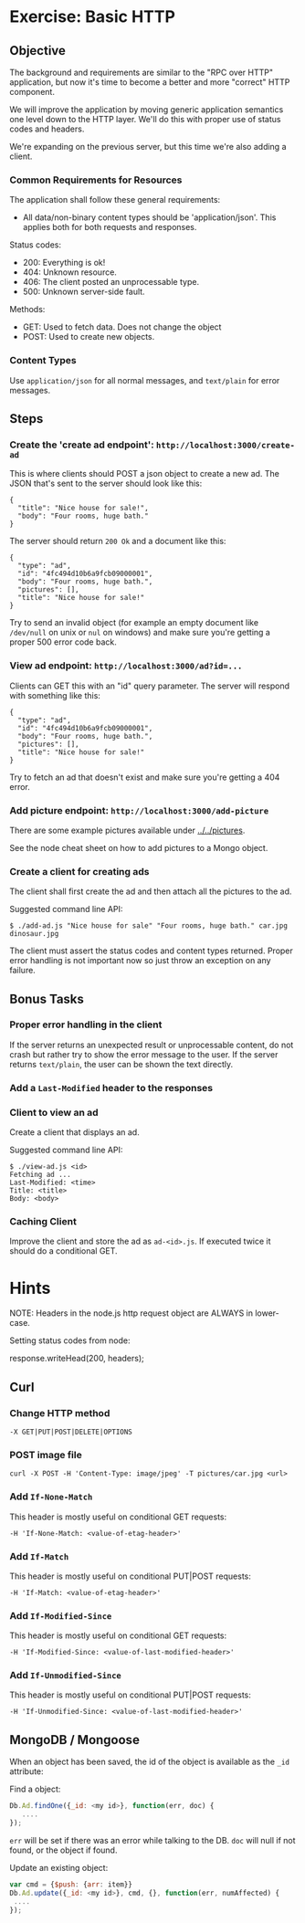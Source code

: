 Exercise: Basic HTTP
====================

Objective
---------

The background and requirements are similar to the "RPC over HTTP"
application, but now it's time to become a better and more "correct"
HTTP component.

We will improve the application by moving generic application
semantics one level down to the HTTP layer. We'll do this with proper
use of status codes and headers.

We're expanding on the previous server, but this time we're also
adding a client.

### Common Requirements for Resources

The application shall follow these general requirements:

* All data/non-binary content types should be 'application/json'. This
  applies both for both requests and responses.

Status codes:

 * 200: Everything is ok!
 * 404: Unknown resource.
 * 406: The client posted an unprocessable type.
 * 500: Unknown server-side fault.

Methods:

 * GET: Used to fetch data. Does not change the object
 * POST: Used to create new objects.

### Content Types

Use `application/json` for all normal messages, and `text/plain` for
error messages.

Steps
-----

### Create the 'create ad endpoint': `http://localhost:3000/create-ad`

This is where clients should POST a json object to create a new ad.
The JSON that's sent to the server should look like this:

~~~ {.json}
{
  "title": "Nice house for sale!",
  "body": "Four rooms, huge bath."
}
~~~

The server should return `200 Ok` and a document like this:

~~~ {.json}
{
  "type": "ad",
  "id": "4fc494d10b6a9fcb09000001", 
  "body": "Four rooms, huge bath.", 
  "pictures": [], 
  "title": "Nice house for sale!"
}
~~~

Try to send an invalid object (for example an empty document like
`/dev/null` on unix or `nul` on windows) and make sure you're getting
a proper 500 error code back.

### View ad endpoint:  `http://localhost:3000/ad?id=...`
 
Clients can GET this with an "id" query parameter. The server will
respond with something like this:

~~~ {.json}
{
  "type": "ad",
  "id": "4fc494d10b6a9fcb09000001", 
  "body": "Four rooms, huge bath.", 
  "pictures": [], 
  "title": "Nice house for sale!"
}
~~~

Try to fetch an ad that doesn't exist and make sure you're getting a
404 error.

### Add picture endpoint: `http://localhost:3000/add-picture`

There are some example pictures available under
[../../pictures](../../pictures/).

See the node cheat sheet on how to add pictures to a Mongo object.

### Create a client for creating ads

The client shall first create the ad and then attach all the pictures
to the ad.

Suggested command line API:

    $ ./add-ad.js "Nice house for sale" "Four rooms, huge bath." car.jpg dinosaur.jpg

The client must assert the status codes and content types returned.
Proper error handling is not important now so just throw an exception
on any failure.

Bonus Tasks
-----------

### Proper error handling in the client

If the server returns an unexpected result or unprocessable content,
do not crash but rather try to show the error message to the user. If
the server returns `text/plain`, the user can be shown the text
directly.

### Add a `Last-Modified` header to the responses

### Client to view an ad

Create a client that displays an ad.

Suggested command line API:

    $ ./view-ad.js <id>
    Fetching ad ...
    Last-Modified: <time>
    Title: <title>
    Body: <body>

### Caching Client

Improve the client and store the ad as `ad-<id>.js`. If executed twice
it should do a conditional GET.


Hints
========

NOTE: Headers in the node.js http request object are ALWAYS in
lower-case.

Setting status codes from node:

response.writeHead(200, headers);

Curl
-------

### Change HTTP method

    -X GET|PUT|POST|DELETE|OPTIONS


### POST image file

    curl -X POST -H 'Content-Type: image/jpeg' -T pictures/car.jpg <url>


### Add `If-None-Match`

This header is mostly useful on conditional GET requests:

    -H 'If-None-Match: <value-of-etag-header>'

### Add `If-Match`

This header is mostly useful on conditional PUT|POST requests:

    -H 'If-Match: <value-of-etag-header>'

### Add `If-Modified-Since`

This header is mostly useful on conditional GET requests:

    -H 'If-Modified-Since: <value-of-last-modified-header>'

### Add `If-Unmodified-Since`

This header is mostly useful on conditional PUT|POST requests:

    -H 'If-Unmodified-Since: <value-of-last-modified-header>'


MongoDB / Mongoose
-------------------

When an object has been saved, the id of the object is available as
the `_id` attribute:

Find a object:

~~~javascript
Db.Ad.findOne({_id: <my id>}, function(err, doc) {
   ....
});
~~~

`err` will be set if there was an error while talking to the DB. `doc`
will null if not found, or the object if found.

Update an existing object:
~~~javascript
var cmd = {$push: {arr: item}}
Db.Ad.update({_id: <my id>}, cmd, {}, function(err, numAffected) {
 ....
});
~~~

